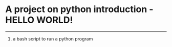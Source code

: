 # A project on python introduction - HELLO WORLD!
---------------------------------------------------

1. a bash script to run a python program

